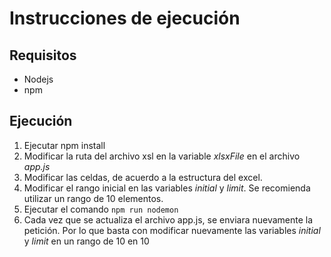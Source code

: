 # Instrucciones de ejecución

## Requisitos

- Nodejs
- npm

## Ejecución

1. Ejecutar npm install
2. Modificar la ruta del archivo xsl en la variable *xlsxFile* en el archivo *app.js*
3. Modificar las celdas, de acuerdo a la estructura del excel.
4. Modificar el rango inicial en las variables *initial* y *limit*. Se recomienda utilizar un rango de 10 elementos.
5. Ejecutar el comando `npm run nodemon`
6. Cada vez que se actualiza el archivo app.js, se enviara nuevamente la petición. Por lo que basta con modificar nuevamente las variables *initial* y *limit* en un rango de 10 en 10

